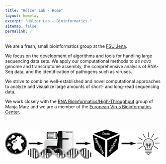 ```yaml
---
title: "Hölzer Lab - Home"
layout: homelay
excerpt: "Hölzer Lab - Bioinformatics."
sitemap: false
permalink: /
---
```


We are a fresh, small bioinformatics group at the [FSU Jena](https://www.uni-jena.de/en/start.html?). 

We focus on the development of algorithms and tools for handling large sequencing data sets. We apply our computational methods to *de novo* genome and transcriptome assembly, the comprehensive analysis of RNA-Seq data, and the identification of pathogens such as viruses.

We strive to combine well-established and novel computational approaches to analyze and visualize large amounts of 
short- and long-read sequencing data.
<!-- in a comprehensive and handsome way to allow other researchers to understand, interpret and dilate the data.-->

We work closely with the [RNA Bioinformatics/High-Throughput](https://www.rna.uni-jena.de/) group of Manja Marz and we are a member of the [European Virus Bioinformatics Center](http://evbc.uni-jena.de/). 

<br><br>
![](/images/black_box.svg)
<!--![](/images/gatc_resistance.png)-->

<!--
We apply our computational methods to de novo genome assembly, cancer genomics and (most recently) infectious disease. We collaborate closely with [Nick Loman's group at the University of Birmingham](http://lab.loman.net/), [Winston Timp's lab at Johns Hopkins University](http://www.timplab.org/) and [Conrad Nieduszynski at the University of Oxford](http://www.path.ox.ac.uk/content/conrad-nieduszynski).
-->